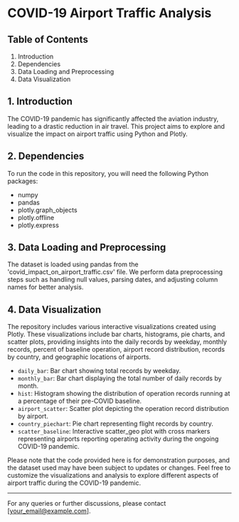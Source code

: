 # COVID-19 Airport Traffic Analysis

## Table of Contents

1. Introduction
2. Dependencies
3. Data Loading and Preprocessing
4. Data Visualization

## 1. Introduction

The COVID-19 pandemic has significantly affected the aviation industry, leading to a drastic reduction in air travel. This project aims to explore and visualize the impact on airport traffic using Python and Plotly.

## 2. Dependencies

To run the code in this repository, you will need the following Python packages:

- numpy
- pandas
- plotly.graph_objects
- plotly.offline
- plotly.express

## 3. Data Loading and Preprocessing

The dataset is loaded using pandas from the 'covid_impact_on_airport_traffic.csv' file. We perform data preprocessing steps such as handling null values, parsing dates, and adjusting column names for better analysis.

## 4. Data Visualization

The repository includes various interactive visualizations created using Plotly. These visualizations include bar charts, histograms, pie charts, and scatter plots, providing insights into the daily records by weekday, monthly records, percent of baseline operation, airport record distribution, records by country, and geographic locations of airports.

- `daily_bar`: Bar chart showing total records by weekday.
- `monthly_bar`: Bar chart displaying the total number of daily records by month.
- `hist`: Histogram showing the distribution of operation records running at a percentage of their pre-COVID baseline.
- `airport_scatter`: Scatter plot depicting the operation record distribution by airport.
- `country_piechart`: Pie chart representing flight records by country.
- `scatter_baseline`: Interactive scatter_geo plot with cross markers representing airports reporting operating activity during the ongoing COVID-19 pandemic.

Please note that the code provided here is for demonstration purposes, and the dataset used may have been subject to updates or changes. Feel free to customize the visualizations and analysis to explore different aspects of airport traffic during the COVID-19 pandemic.

---
For any queries or further discussions, please contact [your_email@example.com].
